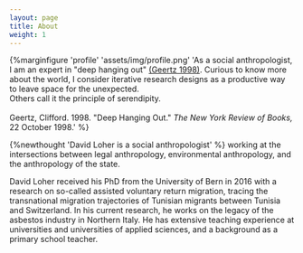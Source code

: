 ```yaml
---
layout: page
title: About
weight: 1
---
```


{%marginfigure 'profile' 'assets/img/profile.png' 'As a social anthropologist, I am an expert in "deep hanging out" [(Geertz 1998)](https://www.nybooks.com/articles/1998/10/22/deep-hanging-out/). Curious to know more about the world, I consider iterative research designs as a productive way to leave space for the unexpected.
<br>Others call it the principle of serendipity.
<br>
<br>Geertz, Clifford. 1998. "Deep Hanging Out." *The New York Review of Books,* 22 October 1998.' %}

{%newthought 'David Loher is a social anthropologist' %} working at the intersections between legal anthropology, environmental anthropology, and the anthropology of the state.

David Loher received his PhD from the University of Bern in 2016 with a research on so-called assisted voluntary return migration, tracing the transnational migration trajectories of Tunisian migrants between Tunisia and Switzerland. In his current research, he works on the legacy of the asbestos industry in Northern Italy. He has extensive teaching experience at universities and universities of applied sciences, and a background as a primary school teacher.
